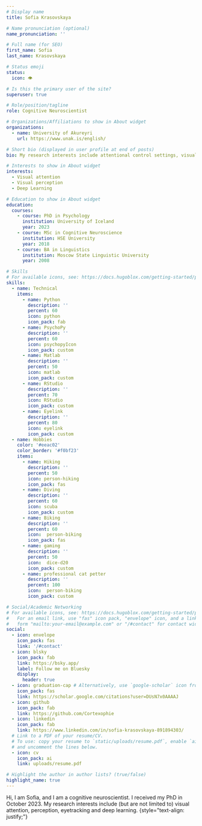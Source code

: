 ```yaml
---
# Display name
title: Sofia Krasovskaya

# Name pronunciation (optional)
name_pronunciation: ''

# Full name (for SEO)
first_name: Sofia
last_name: Krasovskaya

# Status emoji
status:
  icon: 👁

# Is this the primary user of the site?
superuser: true

# Role/position/tagline
role: Cognitive Neuroscientist

# Organizations/Affiliations to show in About widget
organizations:
  - name: University of Akureyri
    url: https://www.unak.is/english/

# Short bio (displayed in user profile at end of posts)
bio: My research interests include attentional control settings, visual information processing, the relationship between oculomotor behaviour and cognitive factors, and their neurophysiological underpinnings.

# Interests to show in About widget
interests:
  - Visual attention
  - Visual perception
  - Deep Learning

# Education to show in About widget
education:
  courses:
    - course: PhD in Psychology
      institution: University of Iceland
      year: 2023
    - course: MSc in Cognitive Neuroscience
      institution: HSE University
      year: 2018
    - course: BA in Linguistics
      institution: Moscow State Linguistic University
      year: 2008

# Skills
# For available icons, see: https://docs.hugoblox.com/getting-started/page-builder/#icons
skills:
  - name: Technical
    items:
      - name: Python
        description: ''
        percent: 60
        icon: python
        icon_pack: fab
      - name: PsychoPy
        description: ''
        percent: 60
        icon: psychopyIcon
        icon_pack: custom
      - name: Matlab
        description: ''
        percent: 50
        icon: matlab
        icon_pack: custom
      - name: RStudio
        description: ''
        percent: 70
        icon: RStudio
        icon_pack: custom
      - name: Eyelink
        description: ''
        percent: 80
        icon: eyelink
        icon_pack: custom
  - name: Hobbies
    color: '#eeac02'
    color_border: '#f0bf23'
    items:
      - name: Hiking
        description: ''
        percent: 50
        icon: person-hiking
        icon_pack: fas
      - name: Diving
        description: ''
        percent: 60
        icon: scuba
        icon_pack: custom
      - name: Biking
        description: ''
        percent: 60
        icon:  person-biking
        icon_pack: fas
      - name: gaming
        description: ''
        percent: 50
        icon:  dice-d20
        icon_pack: custom
      - name: professional cat petter
        description: ''
        percent: 100
        icon:  person-biking
        icon_pack: custom

# Social/Academic Networking
# For available icons, see: https://docs.hugoblox.com/getting-started/page-builder/#icons
#   For an email link, use "fas" icon pack, "envelope" icon, and a link in the
#   form "mailto:your-email@example.com" or "/#contact" for contact widget.
social:
  - icon: envelope
    icon_pack: fas
    link: '/#contact'
  - icon: blsky
    icon_pack: fab
    link: https://bsky.app/
    label: Follow me on Bluesky
    display:
      header: true
  - icon: graduation-cap # Alternatively, use `google-scholar` icon from `ai` icon pack
    icon_pack: fas
    link: https://scholar.google.com/citations?user=DUsN7x0AAAAJ
  - icon: github
    icon_pack: fab
    link: https://github.com/Cortexophie
  - icon: linkedin
    icon_pack: fab
    link: https://www.linkedin.com/in/sofia-krasovskaya-891894303/
  # Link to a PDF of your resume/CV.
  # To use: copy your resume to `static/uploads/resume.pdf`, enable `ai` icons in `params.yaml`,
  # and uncomment the lines below.
  - icon: cv
    icon_pack: ai
    link: uploads/resume.pdf

# Highlight the author in author lists? (true/false)
highlight_name: true
---
```


Hi, I am Sofia, and I am a cognitive neuroscientist. I received my PhD in October 2023. My research interests include (but are not limited to) visual attention, perception, eyetracking and deep learning.
{style="text-align: justify;"}
